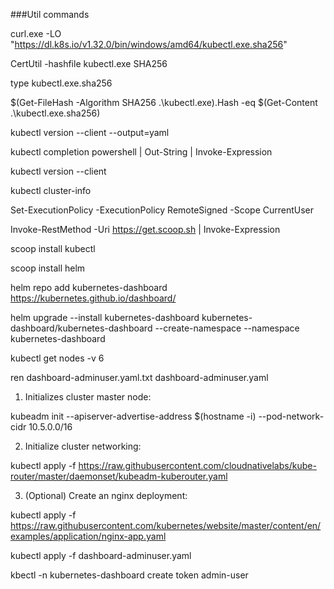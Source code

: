 ###Util commands


curl.exe -LO "https://dl.k8s.io/v1.32.0/bin/windows/amd64/kubectl.exe.sha256"

CertUtil -hashfile kubectl.exe SHA256

type kubectl.exe.sha256

$(Get-FileHash -Algorithm SHA256 .\kubectl.exe).Hash -eq $(Get-Content .\kubectl.exe.sha256)

kubectl version --client --output=yaml

kubectl completion powershell | Out-String | Invoke-Expression

kubectl version --client

kubectl cluster-info

Set-ExecutionPolicy -ExecutionPolicy RemoteSigned -Scope CurrentUser

Invoke-RestMethod -Uri https://get.scoop.sh | Invoke-Expression

scoop install kubectl

scoop install helm 

helm repo add kubernetes-dashboard https://kubernetes.github.io/dashboard/

helm upgrade --install kubernetes-dashboard kubernetes-dashboard/kubernetes-dashboard --create-namespace --namespace kubernetes-dashboard

kubectl get nodes -v 6

ren dashboard-adminuser.yaml.txt dashboard-adminuser.yaml


1. Initializes cluster master node:

 kubeadm init --apiserver-advertise-address $(hostname -i) --pod-network-cidr 10.5.0.0/16


 2. Initialize cluster networking:

 kubectl apply -f https://raw.githubusercontent.com/cloudnativelabs/kube-router/master/daemonset/kubeadm-kuberouter.yaml


 3. (Optional) Create an nginx deployment:

 kubectl apply -f https://raw.githubusercontent.com/kubernetes/website/master/content/en/examples/application/nginx-app.yaml

kubectl apply -f dashboard-adminuser.yaml

kbectl -n kubernetes-dashboard create token admin-user

